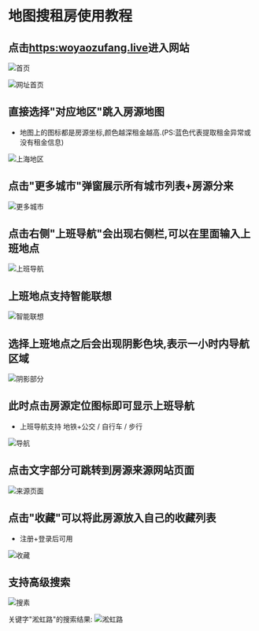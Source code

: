 # 地图搜租房使用教程

## 点击[https:woyaozufang.live](https://woyaozufang.live/)进入网站

![首页](/md-img/首页.png)

![网址首页](/md-img/首页-城市.png)

## 直接选择"对应地区"跳入房源地图

- 地图上的图标都是房源坐标,颜色越深租金越高.(PS:蓝色代表提取租金异常或没有租金信息)

![上海地区](/md-img/上海地区.png)

## 点击"更多城市"弹窗展示所有城市列表+房源分来

![更多城市](/md-img/更多城市.png)

## 点击右侧"上班导航"会出现右侧栏,可以在里面输入上班地点

![上班导航](/md-img/上班导航.png)

## 上班地点支持智能联想

![智能联想](/md-img/智能联想.png)

## 选择上班地点之后会出现阴影色块,表示一小时内导航区域

![阴影部分](/md-img/阴影部分.png)

## 此时点击房源定位图标即可显示上班导航

- 上班导航支持 地铁+公交 / 自行车 / 步行

![导航](/md-img/上班导航.png)

## 点击文字部分可跳转到房源来源网站页面

![来源页面](/md-img/房源信息.png)

## 点击"收藏"可以将此房源放入自己的收藏列表

- 注册+登录后可用

![收藏](/md-img/收藏.png)

## 支持高级搜索

![搜素](/md-img/高级搜索.png)

关键字"淞虹路"的搜索结果:
![淞虹路](/md-img/搜索结果.png)
